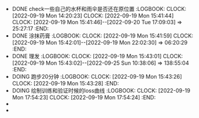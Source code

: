 - DONE check一些自己的水杯和雨伞是否还在原位置
  :LOGBOOK:
  CLOCK: [2022-09-19 Mon 14:20:23]
  CLOCK: [2022-09-19 Mon 15:41:44]
  CLOCK: [2022-09-19 Mon 15:41:46]--[2022-09-20 Tue 17:09:03] =>  25:27:17
  :END:
- DONE 涂抹药膏
  :LOGBOOK:
  CLOCK: [2022-09-19 Mon 15:41:59]
  CLOCK: [2022-09-19 Mon 15:42:01]--[2022-09-19 Mon 22:02:30] =>  06:20:29
  :END:
- DONE 理发
  :LOGBOOK:
  CLOCK: [2022-09-19 Mon 15:43:01]
  CLOCK: [2022-09-19 Mon 15:43:02]--[2022-09-25 Sun 10:38:06] =>  138:55:04
  :END:
- DOING 跑步20分钟
  :LOGBOOK:
  CLOCK: [2022-09-19 Mon 15:43:26]
  CLOCK: [2022-09-19 Mon 15:43:28]
  :END:
- DOING 绘制训练和验证时候的loss曲线
  :LOGBOOK:
  CLOCK: [2022-09-19 Mon 17:54:23]
  CLOCK: [2022-09-19 Mon 17:54:24]
  :END:
-
-